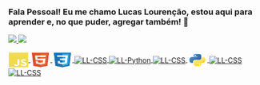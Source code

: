 ### Fala Pessoal! Eu me chamo Lucas Lourenção, estou aqui para aprender e, no que puder, agregar também! 👋

<div>
  <a href="https://github.com/Lucas-Lourencao">
  <img height="180em" src="https://github-readme-stats.vercel.app/api?username=Lucas-Lourencao&show_icons=true&theme=dark&include_all_commits=true&count_private=true"/>
  <img height="180em" src="https://github-readme-stats.vercel.app/api/top-langs/?username=Lucas-Lourencao&layout=compact&langs_count=7&theme=dark"/>
</div>
<div style="display: inline_block"><br>
  <img align="center" alt="LL-Js" height="30" width="40" src="https://raw.githubusercontent.com/devicons/devicon/master/icons/javascript/javascript-plain.svg">
  <img align="center" alt="LL-HTML" height="30" width="40" src="https://raw.githubusercontent.com/devicons/devicon/master/icons/html5/html5-original.svg">
  <img align="center" alt="LL-CSS" height="30" width="40" src="https://raw.githubusercontent.com/devicons/devicon/master/icons/css3/css3-original.svg">
  <img align="center" alt="LL-CSS" height="30" width="40" src="https://devicons.herokuapp.com/android-original.svg">
  <img align="center" alt="LL-Python" height="30" width="40" src="https://devicons.herokuapp.com/mysql-original-wordmark.svg">
  <img align="center" alt="LL-CSS" height="30" width="40" src="https://devicons.herokuapp.com/php-plain.svg">
  <img align="center" alt="LL-Python" height="30" width="40" src="https://raw.githubusercontent.com/devicons/devicon/master/icons/python/python-original.svg">
  <img align="center" alt="LL-CSS" height="30" width="40" src="https://devicons.herokuapp.com/git-plain-wordmark.svg">
  <img align="center" alt="LL-CSS" height="30" width="40" src="https://devicons.herokuapp.com/github-original-wordmark.svg">
  
</div>
<!--
**Lucas-Lourencao/Lucas-Lourencao** is a ✨ _special_ ✨ repository because its `README.md` (this file) appears on your GitHub profile.

Here are some ideas to get you started:

- 🔭 I’m currently working on ...
- 🌱 I’m currently learning ...
- 👯 I’m looking to collaborate on ...
- 🤔 I’m looking for help with ...
- 💬 Ask me about ...
- 📫 How to reach me: ...
- 😄 Pronouns: ...
- ⚡ Fun fact: ...
-->
